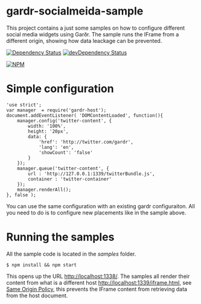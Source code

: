 # gardr-socialmeida-sample

This project contains a just some samples on how to configure different social media widgets using Garðr. 
The sample runs the IFrame from a different origin, showing how data leackage can be prevented.

[![Dependency Status](https://david-dm.org/gardr/gardr-socialmedia-sample.png)](https://david-dm.org/gardr/gardr-socialmedia-sample)
[![devDependency Status](https://david-dm.org/gardr/gardr-socialmedia-sample/dev-status.png)](https://david-dm.org/gardr/gardr-socialmedia-sample#info=devD)

[![NPM](https://nodei.co/npm/gardr-socialmedia-sample.png?stars=true&downloads=true)](https://npmjs.org/package/gardr-socialmedia-sample)

# Simple configuration

	'use strict';
	var manager  = require('gardr-host');
	document.addEventListener( 'DOMContentLoaded', function(){	
		manager.config('twitter-content', {
			width: '100%',
			height: '20px',
			data: {
				'href': 'http://twitter.com/gardr',
				'lang': 'en',
				'showCount': 'false'			
			}
		});
		manager.queue('twitter-content', {
			url : 'http://127.0.0.1:1339/twitterBundle.js',
			container : 'twitter-container'
		});
		manager.renderAll();
	}, false );

You can use the same configuration with an existing gardr configuraiton. All you need to do is to configure new placements like in the sample above.

#  Running the samples
All the sample code is located in the _samples_ folder.

	$ npm install && npm start

This opens up the URL [http://localhost:1338/](http://localhost:1338/). The samples all render their content from what is a different host [http://localhost:1339/iframe.html](http://localhost:1339/iframe.html), see [Same Origin Policy](https://en.wikipedia.org/wiki/Same-origin_policy), this prevents the IFrame content from retrieving data from the host document.


